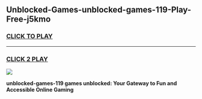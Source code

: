 
## Unblocked-Games-unblocked-games-119-Play-Free-j5kmo
<h3>
<a href="https://premium76.site?title=unblocked-games-119&ref=22A">CLICK TO PLAY</a></h3>
<hr>

<h3>
<a href="https://premium76.site?title=unblocked-games-119&ref=22A">CLICK 2 PLAY</a>
  
</h3>

<a href="https://premium76.site?title=unblocked-games-119&ref=22A"><img src="https://clearcache.store/games.png"></a>


**unblocked-games-119 games unblocked: Your Gateway to Fun and Accessible Online Gaming**
